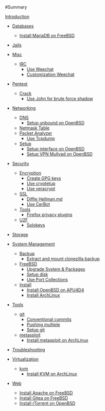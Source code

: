 #Summary

[Introduction](README.md)

- [Databases]()
    - [Install MariaDB on FreeBSD](databases/install-freebsd-mariadb.md)

- [Jails]()

- [Misc]()
    - [IRC]()
        - [Use Weechat](misc/irc/use-weechat.md)
        - [Customization Weechat](misc/irc/custom-weechat.md)

- [Pentest]()
    - [Crack]()
        - [Use John for brute force shadow](pentest/crack/use-john-bruteforce-shadow.md)

- [Networking]()
    - [DNS]()
        - [Setup unbound on OpenBSD](networking/dns/setup-openbsd-unbound.md)
    - [Netmask Table](networking/netmask-table.md)
    - [Packet Analyzer]()
        - [Use Tcpdump](networking/packet-analyzer/use-tcpdump.md)
    - [Setup]()
        - [Setup interface on OpenBSD](networking/setup/setup-openbsd-interface.md)
        - [Setup VPN Mullvad on OpenBSD](networking/setup/setup-openbsd-wireguard-mullvad.md)

- [Security]()
    - [Encryption]()
        - [Create GPG keys](security/encryption/create-gpg-keys.md)
        - [Use cryptetup](security/encryption/cryptsetup.md)
        - [Use veracrypt](security/encryption/veracrypt.md)
    - [SSL]()
        - [Diffie Hellman.md](security/ssl/diffie-hellman.md)
        - [Use CerBot](security/ssl/use-certbot.md)
    - [Tools]()
        - [Firefox privacy plugins](security/tools/firefox-privacy-plugins.md)
    - [U2F]()
        - [Solokeys](security/u2f/solokeys.md)

- [Storage]()

- [System Management]()
    - [Backup]()
        - [Extract and mount clonezilla backup](system-management/backup/extract-clonezilla-backup.md)
    - [FreeBSD]()
        - [Upgrade System & Packages](system-management/freebsd/update-upgrade-system-packages.md)
        - [Setup disk](system-management/freebsd/setup-freebsd-disk.md)
        - [Use Port Collections](system-management/freebsd/ports-collection.md)
    - [Install]()
        - [Install OpenBSD on APU4D4](system-management/install/install-openbsd-apu4d4.md)
        - [Install ArchLinux](system-management/install/install-archlinux.md)

- [Tools]()
    - [git]()
        - [Conventional commits](tools/git/conventional-commits.md)
        - [Pushing multiple](tools/git/pushing-multiple.md)
        - [Setup git](tools/git/setup-git.md)
    - [metasploit]()
        - [Install metasploit on ArchLinux](tools/metasploit/install-archlinux-metasploit.md)

- [Troubleshooting]()

- [Virtualization]()
    - [kvm]()
        - [Install KVM on ArchLinux](virtualization/kvm/install-archlinux-kvm.md)

- [Web]()
    - [Install Apache on FreeBSD](web/install-freebsd-apache.md)
    - [Install Gitea on FreeBSD](web/install-freebsd-gitea.md)
    - [Install rTorrent on OpenBSD](web/install-openbsd-rtorrent.md)
